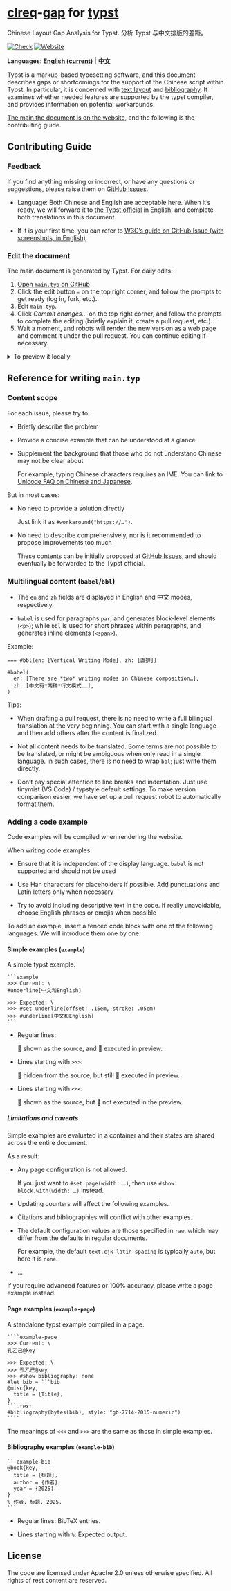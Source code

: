 # [clreq](https://www.w3.org/TR/clreq/)-[gap](https://www.w3.org/TR/clreq-gap/) for [typst](https://typst.app/home)

Chinese Layout Gap Analysis for Typst.
分析 Typst 与中文排版的差距。

[![Check](https://github.com/typst-doc-cn/clreq/actions/workflows/check.yml/badge.svg)](https://github.com/typst-doc-cn/clreq/actions/workflows/check.yml)
[![Website](https://img.shields.io/website?url=https%3A%2F%2Ftypst-doc-cn.github.io%2Fclreq%2F&label=Website)](https://typst-doc-cn.github.io/clreq/)

**Languages: [English (current)](./README.en.md)** | **[中文](./README.md)**

<!-- <included #intro by="main.typ"> -->
Typst is a markup-based typesetting software, and this document describes gaps or shortcomings for the support of the Chinese script within Typst.
In particular, it is concerned with [text layout](https://www.w3.org/TR/clreq/) and [bibliography](https://std.samr.gov.cn/gb/search/gbDetailed?id=71F772D8055ED3A7E05397BE0A0AB82A).
It examines whether needed features are supported by the typst compiler, and provides information on potential workarounds.
<!-- </included> -->

[The main the document is on the website](https://typst-doc-cn.github.io/clreq/), and the following is the contributing guide.

## Contributing Guide

### Feedback

If you find anything missing or incorrect, or have any questions or suggestions, please raise them on [GitHub Issues](https://github.com/typst-doc-cn/clreq/issues/).

- Language: Both Chinese and English are acceptable here. When it’s ready, we will forward it to [the Typst official](https://github.com/typst/typst/) in English, and complete both translations in this document.

- If it is your first time, you can refer to [W3C’s guide on GitHub Issue (with screenshots, in English)](https://www.w3.org/International/i18n-activity/guidelines/issues.html).

### Edit the document

The main document is generated by Typst. For daily edits:

1. [Open `main.typ` on GitHub](https://github.com/typst-doc-cn/clreq/blob/main/main.typ)
2. Click the edit button `✏️` on the top right corner, and follow the prompts to get ready (log in, fork, etc.).
3. Edit `main.typ`.
4. Click _Commit changes…_ on the top right corner, and follow the prompts to complete the editing (briefly explain it, create a pull request, etc.).
5. Wait a moment, and robots will render the new version as a web page and comment it under the pull request. You can continue editing if necessary.

<details>
<summary>To preview it locally</summary>

```shell
# Compile
pnpm build # ⇒ dist/index.html

# Recompile on changes
pnpm dev --open # ⇒ http://localhost:3000
```

Prerequisites:

- [pnpm](https://pnpm.io), the package manager

- _Noto Serif CJK SC_, the typeface

  1. Download [`09_NotoSerifCJKsc.zip`](https://mirrors.cernet.edu.cn/github-release/googlefonts/noto-cjk/LatestRelease/09_NotoSerifCJKsc.zip) from [校园网联合镜像站 · Google Fonts](https://mirrors.cernet.edu.cn/font/GoogleFonts), or [Language Specific OTFs Simplified Chinese (简体中文)](https://github.com/notofonts/noto-cjk/releases/latest/download/09_NotoSerifCJKsc.zip) from [GitHub Releases · notofonts/noto-cjk](https://github.com/notofonts/noto-cjk/releases).

  2. Then install the fonts to system, or put them under `./fonts/`.

  _Noto Serif CJK SC_ is enough for most contributors. However, if you want to reproduce all examples exactly, please refer to [`download_fonts.sh`](./scripts/download_fonts.sh).

</details>

## Reference for writing `main.typ`

### Content scope

For each issue, please try to:

- Briefly describe the problem

- Provide a concise example that can be understood at a glance

- Supplement the background that those who do not understand Chinese may not be clear about

  For example, typing Chinese characters requires an IME. You can link to [Unicode FAQ on Chinese and Japanese](https://unicode.org/faq/han_cjk.html).


But in most cases:

- No need to provide a solution directly

  Just link it as `#workaround("https://…")`.


- No need to describe comprehensively, nor is it recommended to propose improvements too much

  These contents can be initially proposed at [GitHub Issues](https://github.com/typst-doc-cn/clreq/issues/), and should eventually be forwarded to the Typst official.

### Multilingual content (`babel`/`bbl`)

- The `en` and `zh` fields are displayed in English and 中文 modes, respectively.

- `babel` is used for paragraphs `par`, and generates block-level elements (`<p>`); while `bbl` is used for short phrases within paragraphs, and generates inline elements (`<span>`).

Example:

```typst
=== #bbl(en: [Vertical Writing Mode], zh: [直排])

#babel(
  en: [There are *two* writing modes in Chinese composition…],
  zh: [中文有*两种*行文模式……],
)
```

Tips:

- When drafting a pull request, there is no need to write a full bilingual translation at the very beginning. You can start with a single language and then add others after the content is finalized.

- Not all content needs to be translated. Some terms are not possible to be translated, or might be ambiguous when only read in a single language. In such cases, there is no need to wrap `bbl`; just write them directly.

- Don’t pay special attention to line breaks and indentation. Just use tinymist (VS Code) / typstyle default settings. To make version comparison easier, we have set up a pull request robot to automatically format them.

### Adding a code example

Code examples will be compiled when rendering the website.

When writing code examples:

- Ensure that it is independent of the display language. `babel` is not supported and should not be used

- Use Han characters for placeholders if possible. Add punctuations and Latin letters only when necessary

- Try to avoid including descriptive text in the code. If really unavoidable, choose English phrases or emojis when possible

To add an example, insert a fenced code block with one of the following languages. We will introduce them one by one.

#### Simple examples (`example`)

A simple typst example.

````typst
```example
>>> Current: \
#underline[中文和English]

>>> Expected: \
>>> #set underline(offset: .15em, stroke: .05em)
>>> #underline[中文和English]
```
````

- Regular lines:

  👀 shown as the source, and 🚀 executed in preview.

- Lines starting with `>>>`:

  🙈 hidden from the source, but still 🚀 executed in preview.

- Lines starting with `<<<`:

  👀 shown as the source, but 🛑 not executed in the preview.

##### Limitations and caveats

Simple examples are evaluated in a container and their states are shared across the entire document.

As a result:

- Any page configuration is not allowed. 

  If you just want to `#set page(width: …)`, then use `#show: block.with(width: …)` instead.

- Updating counters will affect the following examples.

- Citations and bibliographies will conflict with other examples.

- The default configuration values are those specified in `raw`, which may differ from the defaults in regular documents.

  For example, the default `text.cjk-latin-spacing` is typically `auto`, but here it is `none`.

- …

If you require advanced features or 100% accuracy, please write a page example instead.

#### Page examples (`example-page`)

A standalone typst example compiled in a page.

`````typst
````example-page
>>> Current: \
孔乙己@key

>>> Expected: \
>>> 孔乙己@key
>>> #show bibliography: none
#let bib = ```bib
@misc{key,
  title = {Title},
}
```.text
#bibliography(bytes(bib), style: "gb-7714-2015-numeric")
````
`````

The meanings of `<<<` and `>>>` are the same as those in simple examples.

#### Bibliography examples (`example-bib`)

````typst
```example-bib
@book{key,
  title = {标题},
  author = {作者},
  year = {2025}
}
% 作者. 标题. 2025.
```
````

- Regular lines: BibTeX entries.

- Lines starting with `%`: Expected output.

## License

The code are licensed under Apache 2.0 unless otherwise specified. All rights of rest content are reserved.
